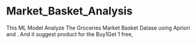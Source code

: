 # Market_Basket_Analysis
This ML  Model  Analyze  The Groceries Market Basket Datase  using Apriori and . And  it suggest product for the Buy1Get 1 free,
